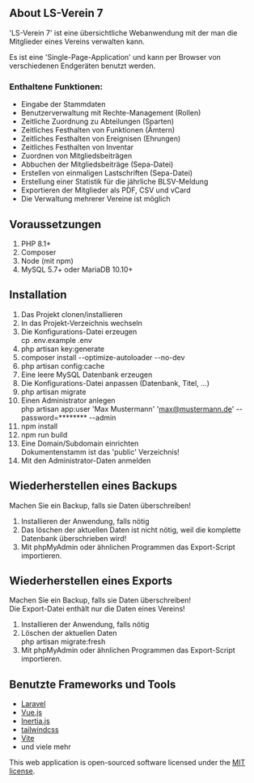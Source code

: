## About LS-Verein 7

'LS-Verein 7' ist eine übersichtliche Webanwendung 
mit der man die Mitglieder eines Vereins verwalten kann.

Es ist eine 'Single-Page-Application' und kann per Browser von verschiedenen Endgeräten benutzt werden.
### Enthaltene Funktionen:
- Eingabe der Stammdaten
- Benutzerverwaltung mit Rechte-Management (Rollen)
- Zeitliche Zuordnung zu Abteilungen (Sparten)
- Zeitliches Festhalten von Funktionen (Ämtern)
- Zeitliches Festhalten von Ereignisen (Ehrungen)
- Zeitliches Festhalten von Inventar
- Zuordnen von Mitgliedsbeiträgen
- Abbuchen der Mitgliedsbeiträge (Sepa-Datei)
- Erstellen von einmaligen Lastschriften (Sepa-Datei)
- Erstellung einer Statistik für die jährliche BLSV-Meldung
- Exportieren der Mitglieder als PDF, CSV und vCard
- Die Verwaltung mehrerer Vereine ist möglich
## Voraussetzungen
1. PHP 8.1+
2. Composer
3. Node (mit npm)
4. MySQL 5.7+ oder MariaDB 10.10+

## Installation
1. Das Projekt clonen/installieren
2. In das Projekt-Verzeichnis wechseln
2. Die Konfigurations-Datei erzeugen<br>cp .env.example .env
3. php artisan key:generate
4. composer install --optimize-autoloader --no-dev
5. php artisan config:cache
6. Eine leere MySQL Datenbank erzeugen
7. Die Konfigurations-Datei anpassen (Datenbank, Titel, ...)
8. php artisan migrate
9. Einen Administrator anlegen<br>php artisan app:user 'Max Mustermann' 'max@mustermann.de' --password=******** --admin
9. npm install
10. npm run build
11. Eine Domain/Subdomain einrichten<br>Dokumentenstamm ist das 'public' Verzeichnis! 
12. Mit den Administrator-Daten anmelden

## Wiederherstellen eines Backups
Machen Sie ein Backup, falls sie Daten überschreiben!
1. Installieren der Anwendung, falls nötig
2. Das löschen der aktuellen Daten ist nicht nötig, weil die komplette Datenbank überschrieben wird!
2. Mit phpMyAdmin oder ähnlichen Programmen das Export-Script importieren.

## Wiederherstellen eines Exports
Machen Sie ein Backup, falls sie Daten überschreiben!<br>Die Export-Datei enthält nur die Daten eines Vereins!
1. Installieren der Anwendung, falls nötig
2. Löschen der aktuellen Daten<br>php artisan migrate:fresh
3. Mit phpMyAdmin oder ähnlichen Programmen das Export-Script importieren.

## Benutzte Frameworks und Tools
- [Laravel](https://laravel.com)
- [Vue.js](https://vuejs.org)
- [Inertia.js](https://inertiajs.com)
- [tailwindcss](https://tailwindcss.com)
- [Vite](https://vitejs.dev)
- und viele mehr

This web application is open-sourced software licensed under the [MIT license](https://opensource.org/licenses/MIT).
